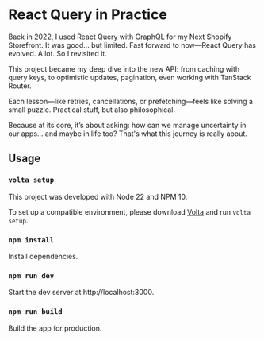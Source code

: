# React Query in Practice

Back in 2022, I used React Query with GraphQL for my Next Shopify Storefront. It was good… but limited. Fast forward to now—React Query has evolved. A lot. So I revisited it.

This project became my deep dive into the new API: from caching with query keys, to optimistic updates, pagination, even working with TanStack Router.

Each lesson—like retries, cancellations, or prefetching—feels like solving a small puzzle. Practical stuff, but also philosophical.

Because at its core, it’s about asking: how can we manage uncertainty in our apps… and maybe in life too? That's what this journey is really about.

## Usage

### `volta setup`

This project was developed with Node 22 and NPM 10.<br>

To set up a compatible environment, please download [Volta](https://github.com/volta-cli/volta) and run `volta setup`.

### `npm install`

Install dependencies.

### `npm run dev`

Start the dev server at http://localhost:3000.

### `npm run build`

Build the app for production.
